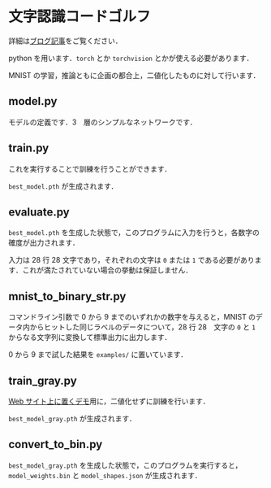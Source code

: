 # 文字認識コードゴルフ

詳細は[ブログ記事](https://star-code-net/blog/digit-recognition)をご覧ください．

python を用います．`torch` とか `torchvision` とかが使える必要があります．

MNIST の学習，推論ともに企画の都合上，二値化したものに対して行います．

## model.py

モデルの定義です．3　層のシンプルなネットワークです．

## train.py

これを実行することで訓練を行うことができます．

`best_model.pth` が生成されます．

## evaluate.py

`best_model.pth` を生成した状態で，このプログラムに入力を行うと，各数字の確度が出力されます．

入力は 28 行 28 文字であり，それぞれの文字は `0` または `1` である必要があります．これが満たされていない場合の挙動は保証しません．

## mnist_to_binary_str.py

コマンドライン引数で 0 から 9 までのいずれかの数字を与えると，MNIST のデータ内からヒットした同じラベルのデータについて，28 行 28　文字の `0` と `1` からなる文字列に変換して標準出力に出力します．

0 から 9 まで試した結果を `examples/` に置いています．

## train_gray.py

[Web サイト上に置くデモ](https://star-code.net/projects/digit-classification)用に，二値化せずに訓練を行います．

`best_model_gray.pth` が生成されます．

## convert_to_bin.py

`best_model_gray.pth` を生成した状態で，このプログラムを実行すると，`model_weights.bin` と `model_shapes.json` が生成されます．
